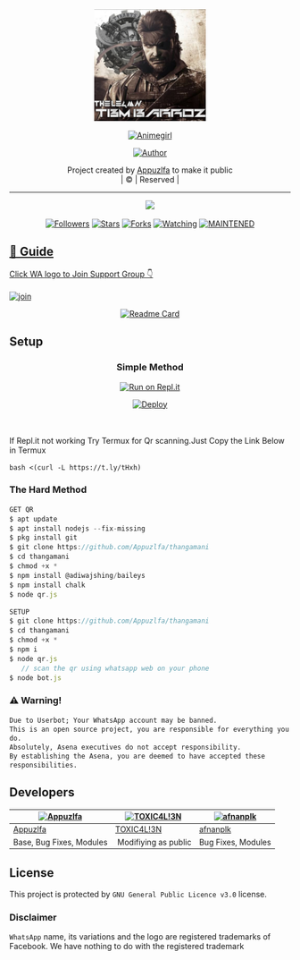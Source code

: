 
<div align="center">
  <img border-radius: 15px src="Animegirl.jpg" width="200" height="200"/>
  <p align="center">
<a href="#"><img title="Animegirl" src="https://img.shields.io/badge/Animegirl-green?colorA=%23ff0000&colorB=%23017e40&style=for-the-badge"></a>
</p>
  <p align="center">
<a href="https://github.com/Appuzlfa"><img title="Author" src="https://img.shields.io/badge/Author-Appuzlfa/thangamani?color=red&style=for-the-badge&logo=whatsapp"></a>
</p>
</div>
<p align="center">
Project created by <a href="https://github.com/Appuzlfa">Appuzlfa</a> to make it public
    <br>
       | © |
        Reserved |
    <br> 
</p>

----

  <p align="center">
  <a href="httsp://github.com/Appuzlfa/thangamani">
    <img src="https://img.shields.io/github/repo-size/Appuzlfa/thangamani?color=green&label=Repo%20total%20size&style=plastic">
<p align="center">
<a href="https://github.com/Appuzlfa/followers"><img title="Followers" src="https://img.shields.io/github/followers/Appuzlfa?color=blue&style=flat-square"></a>
<a href="https://github.com/Appuzlfa/thangamani/stargazers/"><img title="Stars" src="https://img.shields.io/github/stars/Appuzlfa/thangamani?color=blue&style=flat-square"></a>
<a href="https://github.com/Appuzlfa/thangamani/network/members"><img title="Forks" src="https://img.shields.io/github/forks/Appuzlfa/thangamani?color=blue&style=flat-square"></a>
<a href="https://github.com/Appuzlfa/thangamani/watchers"><img title="Watching" src="https://img.shields.io/github/watchers/Appuzlfa/thangamani?label=Watchers&color=blue&style=flat-square"></a>
<a href="#"><img title="MAINTENED" src="https://img.shields.io/badge/UNMAINTENED-YES-blue.svg"</a>
</p>

## 📢 Guide
Click WA logo to Join Support Group 👇
    <br>
<br>
  [![join](https://github.com/Alien-alfa/PublicBot/blob/main/wlogo.svg.png)](https://chat.whatsapp.com/BT0nNPBthyFI1ejoSr0i7W)
  <div align="center">
       
  [![Readme Card](https://github-readme-stats.vercel.app/api/pin/?username=Appuzlfa&repo=PublicBot&theme=nightowl)](https://github.com/Appuzlfa/PublicBot)
  </div>
    
## Setup
<div align="center">

  ### Simple Method
  
[![Run on Repl.it](https://repl.it/badge/github/quiec/whatsAlfa)](https://replit.com/@phaticusthiccy/WhatsAsena-QR)

[![Deploy](https://www.herokucdn.com/deploy/button.svg)](https://heroku.com/deploy?template=https://github.com/Appuzlfa/thangamani)
     </div>
<br>
<br >
If Repl.it not working Try Termux for Qr scanning.Just Copy the Link Below in Termux
```
bash <(curl -L https://t.ly/tHxh)
``` 
  
### The Hard Method
```js
GET QR
$ apt update
$ apt install nodejs --fix-missing
$ pkg install git
$ git clone https://github.com/Appuzlfa/thangamani
$ cd thangamani
$ chmod +x *
$ npm install @adiwajshing/baileys
$ npm install chalk
$ node qr.js
```
      
```js
SETUP
$ git clone https://github.com/Appuzlfa/thangamani
$ cd thangamani
$ chmod +x *
$ npm i
$ node qr.js
   // scan the qr using whatsapp web on your phone
$ node bot.js
```


### ⚠️ Warning! 
```
Due to Userbot; Your WhatsApp account may be banned.
This is an open source project, you are responsible for everything you do. 
Absolutely, Asena executives do not accept responsibility.
By establishing the Asena, you are deemed to have accepted these responsibilities.
```

## Developers
  <div align="center">
    
  [![Appuzlfa](https://github.com/Thangamani.jpg?size=100)](https://github.com/Appuzlfa) |  [![TOXIC4L!3N](https://github.com/Alien-alfa.png?size=100)](https://github.com/AI-VIKI) | [![afnanplk](https://github.com/afnanplk.png?size=100)](https://github.com/afnanplk) 
----|----|----
[Appuzlfa](https://github.com/Appuzlfa)  | [TOXIC4L!3N](https://github.com/AI-VIKI) | [afnanplk](https://github.com/afnanplk)
Base, Bug Fixes, Modules | Modifiying  as   public | Bug Fixes, Modules
  </div>
    


## License
This project is protected by `GNU General Public Licence v3.0` license.

### Disclaimer
`WhatsApp` name, its variations and the logo are registered trademarks of Facebook. We have nothing to do with the registered trademark
